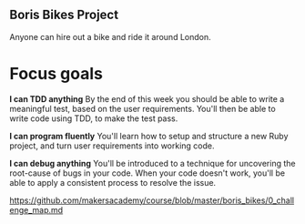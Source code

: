 ## Boris Bikes Project
Anyone can hire out a bike and ride it around London.

# Focus goals
**I can TDD anything**<enter>
By the end of this week you should be able to write a meaningful test, based on the user requirements. You'll then be able to write code using TDD, to make the test pass.

**I can program fluently** <enter>
You'll learn how to setup and structure a new Ruby project, and turn user requirements into working code.

**I can debug anything** <enter>
You'll be introduced to a technique for uncovering the root-cause of bugs in your code. When your code doesn't work, you'll be able to apply a consistent process to resolve the issue.

https://github.com/makersacademy/course/blob/master/boris_bikes/0_challenge_map.md

